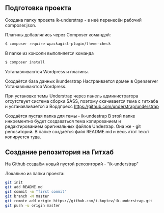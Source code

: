 
## Подготовка проекта
Создана папку проекта ik-understrap - в неё перенесён рабочий composer.json.

Плагины добавлялись через Composer командой:

```bash
$ composer require wpackagist-plugin/theme-check
```
В папке из консоли выполняется команда 

```bash
$ composer install
```
Устанавливаются Wordpress и плагины.

Создаётся база данных ikunderstrap
Настраивается домен в Openserver
Устанавливаются Wordpress.

При установке темы Understrap через панель администратора отсутствует система сборки SASS,
поэтому скачивается тема с гитхаба и устанавливается а Вордпресс
https://github.com/understrap/understrap

Создаётся пустая папка для темы - ik-undestrap
В этой папке инкрементно будет создаваться тема копированием и редактированием оригинальных файлов Undestrap.
Она же - git репозиторий.
В папке создаётся файл README.md и весь этот текст копируется туда.

## Создание репозитория на Гитхаб

На Github cоздаём новый пустой репозиторий - "ik-understrap"

Локально из папки проекта:

```bash
git init
git add README.md
git commit -m "first commit"
git branch -M master
git remote add origin https://github.com/i-koptev/ik-understrap.git
git push -u origin master
```